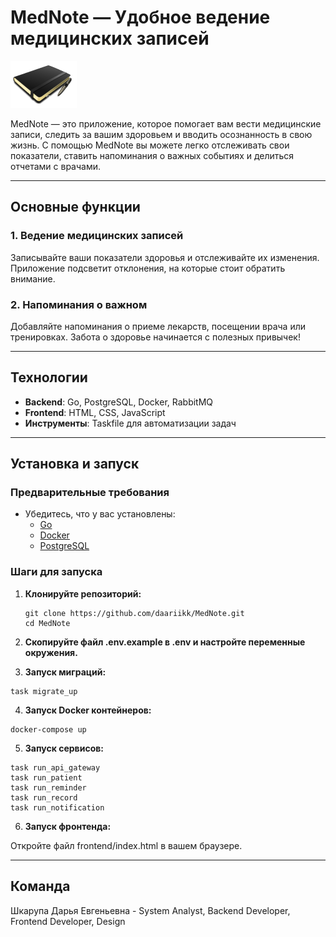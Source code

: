 # MedNote — Удобное ведение медицинских записей

![MedNote Logo](frontend/img/all/logo.png)

MedNote — это приложение, которое помогает вам вести медицинские записи, следить за вашим здоровьем и вводить осознанность в свою жизнь. С помощью MedNote вы можете легко отслеживать свои показатели, ставить напоминания о важных событиях и делиться отчетами с врачами.

---

## Основные функции

### 1. **Ведение медицинских записей**
Записывайте ваши показатели здоровья и отслеживайте их изменения. Приложение подсветит отклонения, на которые стоит обратить внимание.

### 2. **Напоминания о важном**
Добавляйте напоминания о приеме лекарств, посещении врача или тренировках. Забота о здоровье начинается с полезных привычек!

---

## Технологии

- **Backend**: Go, PostgreSQL, Docker, RabbitMQ
- **Frontend**: HTML, CSS, JavaScript
- **Инструменты**: Taskfile для автоматизации задач

---

## Установка и запуск

### Предварительные требования
- Убедитесь, что у вас установлены:
  - [Go](https://golang.org/dl/)
  - [Docker](https://www.docker.com/products/docker-desktop)
  - [PostgreSQL](https://www.postgresql.org/download/)

### Шаги для запуска

1. **Клонируйте репозиторий:**

   ```
   git clone https://github.com/daariikk/MedNote.git
   cd MedNote
   ```

3. **Скопируйте файл .env.example в .env и настройте переменные окружения.**

4. **Запуск миграций:**
  ```
  task migrate_up
  ```

4. **Запуск Docker контейнеров:**
  ```
  docker-compose up
  ```

5. **Запуск сервисов:**
  ```
  task run_api_gateway
  task run_patient
  task run_reminder
  task run_record
  task run_notification
  ```

6. **Запуск фронтенда:**

Откройте файл frontend/index.html в вашем браузере.

---

## Команда
Шкарупа Дарья Евгеньевна - System Analyst, Backend Developer, Frontend Developer, Design
